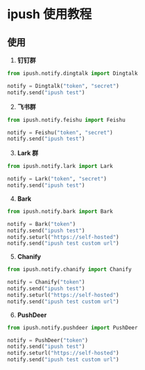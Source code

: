 # ipush 使用教程

## 使用

1. **钉钉群**

```python
from ipush.notify.dingtalk import Dingtalk

notify = Dingtalk("token", "secret")
notify.send("ipush test")
```

2. **飞书群**

```python
from ipush.notify.feishu import Feishu

notify = Feishu("token", "secret")
notify.send("ipush test")
```

3. **Lark 群**

```python
from ipush.notify.lark import Lark

notify = Lark("token", "secret")
notify.send("ipush test")
```

4. **Bark**

```python
from ipush.notify.bark import Bark

notify = Bark("token")
notify.send("ipush test")
notify.seturl("https://self-hosted")
notify.send("ipush test custom url")
```

5. **Chanify**

```python
from ipush.notify.chanify import Chanify

notify = Chanify("token")
notify.send("ipush test")
notify.seturl("https://self-hosted")
notify.send("ipush test custom url")
```

6. **PushDeer**

```python
from ipush.notify.pushdeer import PushDeer

notify = PushDeer("token")
notify.send("ipush test")
notify.seturl("https://self-hosted")
notify.send("ipush test custom url")
```
